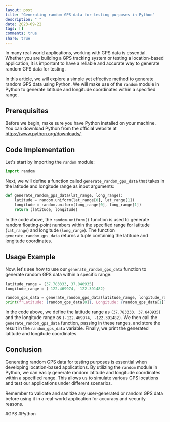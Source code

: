 ```yaml
---
layout: post
title: "Generating random GPS data for testing purposes in Python"
description: " "
date: 2023-09-22
tags: []
comments: true
share: true
---
```


In many real-world applications, working with GPS data is essential. Whether you are building a GPS tracking system or testing a location-based application, it is important to have a reliable and accurate way to generate random GPS data for testing.

In this article, we will explore a simple yet effective method to generate random GPS data using Python. We will make use of the `random` module in Python to generate latitude and longitude coordinates within a specified range.

## Prerequisites
Before we begin, make sure you have Python installed on your machine. You can download Python from the official website at https://www.python.org/downloads/.

## Code Implementation
Let's start by importing the `random` module:

```python
import random
```

Next, we will define a function called `generate_random_gps_data` that takes in the latitude and longitude range as input arguments:

```python
def generate_random_gps_data(lat_range, long_range):
    latitude = random.uniform(lat_range[0], lat_range[1])
    longitude = random.uniform(long_range[0], long_range[1])
    return (latitude, longitude)
```

In the code above, the `random.uniform()` function is used to generate random floating-point numbers within the specified range for latitude (`lat_range`) and longitude (`long_range`). The function `generate_random_gps_data` returns a tuple containing the latitude and longitude coordinates.

## Usage Example
Now, let's see how to use our `generate_random_gps_data` function to generate random GPS data within a specific range:

```python
latitude_range = (37.783333, 37.840935)
longitude_range = (-122.469974, -122.391482)

random_gps_data = generate_random_gps_data(latitude_range, longitude_range)
print(f"Latitude: {random_gps_data[0]}, Longitude: {random_gps_data[1]}")
```

In the code above, we define the latitude range as `(37.783333, 37.840935)` and the longitude range as `(-122.469974, -122.391482)`. We then call the `generate_random_gps_data` function, passing in these ranges, and store the result in the `random_gps_data` variable. Finally, we print the generated latitude and longitude coordinates.

## Conclusion
Generating random GPS data for testing purposes is essential when developing location-based applications. By utilizing the `random` module in Python, we can easily generate random latitude and longitude coordinates within a specified range. This allows us to simulate various GPS locations and test our applications under different scenarios.

Remember to validate and sanitize any user-generated or random GPS data before using it in a real-world application for accuracy and security reasons.

#GPS #Python